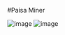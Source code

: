 #Paisa Miner

![image](https://github.com/user-attachments/assets/911fa842-3b48-4a6a-9fde-5ddc025f143f)
![image](https://github.com/user-attachments/assets/3a68ea77-194a-41f4-bfb9-d96c8c43799e)
